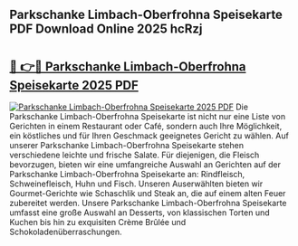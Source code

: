 ## Parkschanke Limbach-Oberfrohna Speisekarte PDF Download Online 2025 hcRzj

# <h2><a href="http://gc8l6cr.nevu.top/?p=Parkschanke+Limbach-Oberfrohna+Speisekarte">🔗 👉🔴 Parkschanke Limbach-Oberfrohna Speisekarte 2025 PDF</a></h2>

[![Parkschanke Limbach-Oberfrohna Speisekarte 2025 PDF](https://i.imgur.com/dBaPXMq.png)](http://gc8l6cr.nevu.top/?p=Parkschanke+Limbach-Oberfrohna+Speisekarte)
Die Parkschanke Limbach-Oberfrohna Speisekarte ist nicht nur eine Liste von Gerichten in einem Restaurant oder Café, sondern auch Ihre Möglichkeit, ein köstliches und für Ihren Geschmack geeignetes Gericht zu wählen. Auf unserer Parkschanke Limbach-Oberfrohna Speisekarte stehen verschiedene leichte und frische Salate. Für diejenigen, die Fleisch bevorzugen, bieten wir eine umfangreiche Auswahl an Gerichten auf der Parkschanke Limbach-Oberfrohna Speisekarte an: Rindfleisch, Schweinefleisch, Huhn und Fisch. Unseren Auserwählten bieten wir Gourmet-Gerichte wie Schaschlik und Steak an, die auf einem alten Feuer zubereitet werden. Unsere Parkschanke Limbach-Oberfrohna Speisekarte umfasst eine große Auswahl an Desserts, von klassischen Torten und Kuchen bis hin zu exquisiten Crème Brûlée und Schokoladenüberraschungen.
